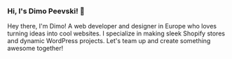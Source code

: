 ### Hi, I's Dimo Peevski! 👋

Hey there, I'm Dimo! A web developer and designer in Europe who loves turning ideas into cool websites. I specialize in making sleek Shopify stores and dynamic WordPress projects. Let's team up and create something awesome together!
